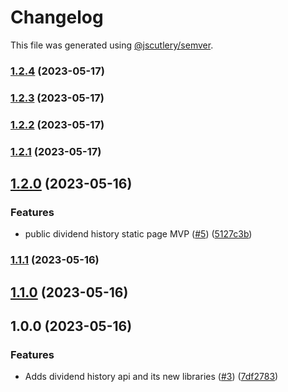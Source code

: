 # Changelog

This file was generated using [@jscutlery/semver](https://github.com/jscutlery/semver).

### [1.2.4](https://github.com/clayton-duarte/amalg/compare/types-1.2.3...types-1.2.4) (2023-05-17)

### [1.2.3](https://github.com/clayton-duarte/amalg/compare/types-1.2.2...types-1.2.3) (2023-05-17)

### [1.2.2](https://github.com/clayton-duarte/amalg/compare/types-1.2.1...types-1.2.2) (2023-05-17)

### [1.2.1](https://github.com/clayton-duarte/amalg/compare/types-1.2.0...types-1.2.1) (2023-05-17)

## [1.2.0](https://github.com/clayton-duarte/amalg/compare/types-1.1.1...types-1.2.0) (2023-05-16)


### Features

* public dividend history static page MVP ([#5](https://github.com/clayton-duarte/amalg/issues/5)) ([5127c3b](https://github.com/clayton-duarte/amalg/commit/5127c3bb37c9d34615e87ce4e511d3a4f4a5eda7))

### [1.1.1](https://github.com/clayton-duarte/amalg/compare/types-1.1.0...types-1.1.1) (2023-05-16)

## [1.1.0](https://github.com/clayton-duarte/amalg/compare/types-1.0.0...types-1.1.0) (2023-05-16)

## 1.0.0 (2023-05-16)

### Features

- Adds dividend history api and its new libraries ([#3](https://github.com/clayton-duarte/amalg/issues/3)) ([7df2783](https://github.com/clayton-duarte/amalg/commit/7df2783c720a51a6754af7b4fea58469b1870691))
